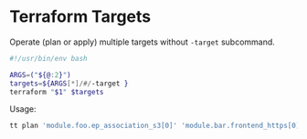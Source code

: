 # Terraform Targets

Operate (plan or apply) multiple targets without `-target` subcommand.

```sh
#!/usr/bin/env bash

ARGS=("${@:2}")
targets=${ARGS[*]/#/-target }
terraform "$1" $targets
```

Usage:
```sh
tt plan 'module.foo.ep_association_s3[0]' 'module.bar.frontend_https[0]'
```
